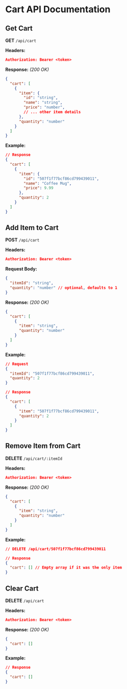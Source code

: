 # Cart API Documentation

## Get Cart
**GET** `/api/cart`

**Headers:**
```json
Authorization: Bearer <token>
```

**Response:** *(200 OK)*
```json
{
  "cart": [
    {
      "item": {
        "id": "string",
        "name": "string",
        "price": "number",
        // ... other item details
      },
      "quantity": "number"
    }
  ]
}
```

**Example:**
```json
// Response
{
  "cart": [
    {
      "item": {
        "id": "507f1f77bcf86cd799439011",
        "name": "Coffee Mug",
        "price": 9.99
      },
      "quantity": 2
    }
  ]
}
```

## Add Item to Cart
**POST** `/api/cart`

**Headers:**
```json
Authorization: Bearer <token>
```

**Request Body:**
```json
{
  "itemId": "string",
  "quantity": "number" // optional, defaults to 1
}
```

**Response:** *(200 OK)*
```json
{
  "cart": [
    {
      "item": "string",
      "quantity": "number"
    }
  ]
}
```

**Example:**
```json
// Request
{
  "itemId": "507f1f77bcf86cd799439011",
  "quantity": 2
}

// Response
{
  "cart": [
    {
      "item": "507f1f77bcf86cd799439011",
      "quantity": 2
    }
  ]
}
```

## Remove Item from Cart
**DELETE** `/api/cart/:itemId`

**Headers:**
```json
Authorization: Bearer <token>
```

**Response:** *(200 OK)*
```json
{
  "cart": [
    {
      "item": "string",
      "quantity": "number"
    }
  ]
}
```

**Example:**
```json
// DELETE /api/cart/507f1f77bcf86cd799439011

// Response
{
  "cart": [] // Empty array if it was the only item
}
```

## Clear Cart
**DELETE** `/api/cart`

**Headers:**
```json
Authorization: Bearer <token>
```

**Response:** *(200 OK)*
```json
{
  "cart": []
}
```

**Example:**
```json
// Response
{
  "cart": []
}
```
